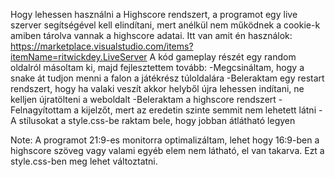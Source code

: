 Hogy lehessen használni a Highscore rendszert, a programot egy live szerver segítségével kell elindítani, mert anélkül nem működnek a cookie-k amiben tárolva vannak a highscore adatai.
Itt van amit én használok: https://marketplace.visualstudio.com/items?itemName=ritwickdey.LiveServer
A kód gameplay részét egy random oldalról másoltam ki, majd fejlesztettem tovább:
-Megcsináltam, hogy a snake át tudjon menni a falon a játékrész túloldalára
-Beleraktam egy restart rendszert, hogy ha valaki veszít akkor helyből újra lehessen indítani, ne kelljen újratölteni a weboldalt
-Beleraktam a highscore rendszert
-Felnagyítottam a kijelzőt, mert az eredetin szinte semmit nem lehetett látni
-A stílusokat a style.css-be raktam bele, hogy jobban átlátható legyen

Note: A programot 21:9-es monitorra optimalizáltam, lehet hogy 16:9-ben a highscore szöveg vagy valami egyéb elem nem látható, el van takarva. Ezt a style.css-ben meg lehet változtatni.